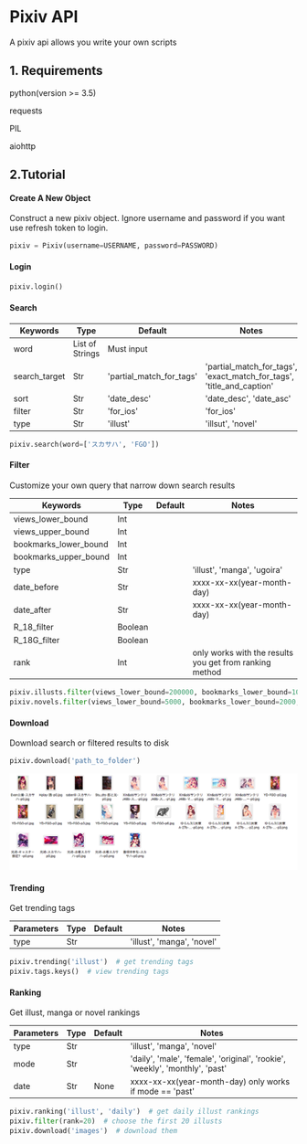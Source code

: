 # Pixiv API
A pixiv api allows you write your own scripts


## 1. Requirements

python(version >= 3.5)

requests

PIL

aiohttp
   
## 2.Tutorial

#### Create A New Object

Construct a new pixiv object. Ignore username and password if you want use refresh token to login.

```python
pixiv = Pixiv(username=USERNAME, password=PASSWORD)
```

#### Login

```python
pixiv.login()
```

#### Search

Keywords | Type | Default | Notes
--- | --- | --- | ---
word | List of Strings | Must input | 
search_target | Str | 'partial_match_for_tags' | 'partial_match_for_tags', 'exact_match_for_tags', 'title_and_caption'
sort | Str | 'date_desc' | 'date_desc', 'date_asc'
filter | Str | 'for_ios' | 'for_ios'
type | Str | 'illust' | 'illsut', 'novel'

```python
pixiv.search(word=['スカサハ', 'FGO'])
```

#### Filter

Customize your own query that narrow down search results

Keywords | Type | Default | Notes
--- | --- | --- | ---
views_lower_bound | Int |  |
views_upper_bound | Int |  |
bookmarks_lower_bound | Int |  |
bookmarks_upper_bound | Int |  |
type | Str |  | 'illust', 'manga', 'ugoira'
date_before | Str |  | xxxx-xx-xx(year-month-day)
date_after | Str |  | xxxx-xx-xx(year-month-day)
R_18_filter | Boolean |  |
R_18G_filter | Boolean |  |
rank | Int | | only works with the results you get from ranking method

```python
pixiv.illusts.filter(views_lower_bound=200000, bookmarks_lower_bound=10000, R_18_filter=True, R_18G_filter=True)
pixiv.novels.filter(views_lower_bound=5000, bookmarks_lower_bound=2000, R_18_filter=True, R_18G_filter=True)
```

#### Download

Download search or filtered results to disk

```python
pixiv.download('path_to_folder')
```

![demo](https://github.com/waka93/PixivDownloader/blob/master/demo/20180702-023013.png)

#### Trending

Get trending tags

Parameters | Type | Default | Notes
--- | --- | --- | ---
type | Str | | 'illust', 'manga', 'novel'

```python
pixiv.trending('illust')  # get trending tags
pixiv.tags.keys()  # view trending tags
```

#### Ranking

Get illust, manga or novel rankings

Parameters | Type | Default | Notes
--- | --- | --- | ---
type | Str | | 'illust', 'manga', 'novel'
mode | Str | | 'daily', 'male', 'female', 'original', 'rookie', 'weekly', 'monthly', 'past'
date | Str | None | xxxx-xx-xx(year-month-day) only works if mode == 'past'

```python
pixiv.ranking('illust', 'daily')  # get daily illust rankings
pixiv.filter(rank=20)  # choose the first 20 illusts
pixiv.download('images')  # download them
```



